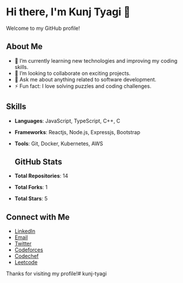 # Hi there, I'm Kunj Tyagi 👋

Welcome to my GitHub profile!

## About Me

- 🌱 I’m currently learning new technologies and improving my coding skills.
- 👯 I’m looking to collaborate on exciting projects.
- 💬 Ask me about anything related to software development.
- ⚡ Fun fact: I love solving puzzles and coding challenges.

## Skills

- **Languages**: JavaScript, TypeScript, C++, C
- **Frameworks**: Reactjs, Node.js, Expressjs, Bootstrap
- **Tools**: Git, Docker, Kubernetes, AWS

  ## GitHub Stats

- **Total Repositories**: 14
- **Total Forks**: 1
- **Total Stars**: 5


## Connect with Me

- [LinkedIn](https://www.linkedin.com/in/kunj-tyagi/)
- [Email](kunjtyagi24@gmail.com)
- [Twitter](https://twitter.com/KunjTyagi)
- [Codeforces](https://codeforces.com/)
- [Codechef](https://www.codechef.com/users/rdx_kunj)
- [Leetcode](https://leetcode.com/u/kunjtyagi24/)

Thanks for visiting my profile!# kunj-tyagi
